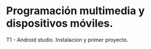 # Programación multimedia y dispositivos móviles.
T1 - Android studio. Instalacion y primer proyecto.
